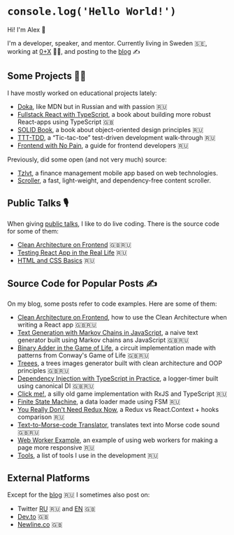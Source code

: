 # `console.log('Hello World!')`

Hi! I'm Alex 👋

I'm a developer, speaker, and mentor. Currently living in Sweden 🇸🇪, working at [0+X](https://0x.se) 👨‍💻, and posting to the [blog](https://github.com/bespoyasov/www) ✍️

## Some Projects 🧑‍💻

I have mostly worked on educational projects lately:

- [Doka](https://github.com/doka-guide/content), like MDN but in Russian and with passion 🇷🇺
- [Fullstack React with TypeScript](https://www.newline.co/fullstack-react-with-typescript), a book about building more robust React-apps using TypeScript 🇬🇧
- [SOLID Book](https://github.com/open-tech-authors/solid), a book about object-oriented design principles 🇷🇺
- [TTT-TDD](https://github.com/bespoyasov/ttt-tdd), a “Tic-tac-toe” test-driven development walk-through 🇷🇺
- [Frontend with No Pain](https://github.com/bespoyasov/front-not-pain), a guide for frontend developers 🇷🇺

Previously, did some open (and not very much) source:

- [Tzlvt](https://fuckgrechka.ru/tzlvt/), a finance management mobile app based on web technologies.
- [Scroller](https://github.com/bespoyasov/scroller), a fast, light-weight, and dependency-free content scroller.

## Public Talks 🎙

When giving [public talks](https://bespoyasov.ru/talks/), I like to do live coding. There is the source code for some of them:

- [Clean Architecture on Frontend](https://github.com/bespoyasov/frontend-clean-architecture) 🇬🇧🇷🇺
- [Testing React App in the Real Life](https://github.com/bespoyasov/testing-workshop) 🇷🇺
- [HTML and CSS Basics](https://github.com/bespoyasov/traktor-html-css-workshop) 🇷🇺

## Source Code for Popular Posts ✍️

On my blog, some posts refer to code examples. Here are some of them:

- [Clean Architecture on Frontend](https://github.com/bespoyasov/frontend-clean-architecture), how to use the Clean Architecture when writing a React app 🇬🇧🇷🇺
- [Text Generation with Markov Chains in JavaScript](https://github.com/bespoyasov/text-generator), a naive text generator built using Markov chains ans JavaScript 🇬🇧🇷🇺
- [Binary Adder in the Game of Life](https://github.com/bespoyasov/binary-full-adder-in-the-game-of-life), a circuit implementation made with patterns from Conway's Game of Life 🇬🇧🇷🇺
- [Treees](https://github.com/bespoyasov/treees), a trees images generator built with clean architecture and OOP principles 🇬🇧🇷🇺
- [Dependency Injection with TypeScript in Practice](https://github.com/bespoyasov/di-ts-in-practice), a logger-timer built using canonical DI 🇬🇧🇷🇺
- [Click me!](https://github.com/bespoyasov/clickme), a silly old game implementation with RxJS and TypeScript 🇷🇺
- [Finite State Machine](https://github.com/bespoyasov/fsm-example), a data loader made using FSM 🇷🇺
- [You Really Don't Need Redux Now](https://github.com/bespoyasov/you-really-dont-need-redux-now), a Redux vs React.Context + hooks comparison 🇷🇺
- [Text-to-Morse-code Translator](https://github.com/bespoyasov/morse), translates text into Morse code sound 🇬🇧🇷🇺
- [Web Worker Example](https://github.com/bespoyasov/web-worker-example), an example of using web workers for making a page more responsive 🇷🇺
- [Tools](https://github.com/bespoyasov/tools), a list of tools I use in the development 🇷🇺

## External Platforms

Except for the [blog](https://github.com/bespoyasov/www) 🇷🇺 I sometimes also post on:

- Twitter [RU](http://twitter.com/bespoyasov) 🇷🇺 and [EN](http://twitter.com/bespoyasov_) 🇬🇧
- [Dev.to](https://dev.to/bespoyasov) 🇬🇧
- [Newline.co](https://www.newline.co/@bespoyasov) 🇬🇧
